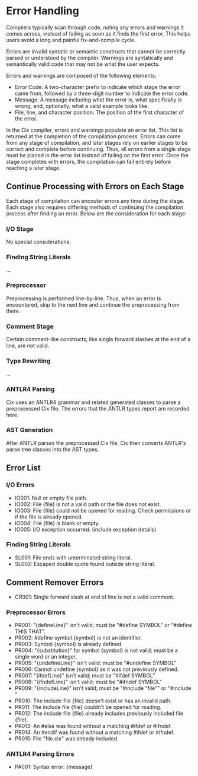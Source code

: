 # Error Handling

Compilers typically scan through code, noting any errors and warnings it comes across, instead of failing as soon as it finds the first error. This helps users avoid a long and painful fix-and-compile cycle.

Errors are invalid syntatic or semantic constructs that cannot be correctly parsed or understood by the compiler. Warnings are syntatically and semantically valid code that may not be what the user expects.

Errors and warnings are composed of the following elements:
* Error Code: A two-character prefix to indicate which stage the error came from, followed by a three-digit number to indicate the error code.
* Message: A message including what the error is, what specifically is wrong, and, optionally, what a valid example looks like.
* File, line, and character position: The position of the first character of the error.

In the Cix compiler, errors and warnings populate an error list. This list is returned at the completion of the compilation process. Errors can come from any stage of compilation, and later stages rely on earlier stages to be correct and complete before continuing. Thus, all errors from a single stage must be placed in the error list instead of failing on the first error. Once the stage completes with errors, the compilation can fail entirely before reaching a later stage.

## Continue Processing with Errors on Each Stage

Each stage of compilation can encouter errors any time during the stage. Each stage also requires differing methods of continuing the compilation process after finding an error. Below are the consideration for each stage:

### I/O Stage
No special considerations.

### Finding String Literals
...

### Preprocessor
Preprocessing is performed line-by-line. Thus, when an error is encountered, skip to the next line and continue the preprocessing from there.

### Comment Stage
Certain comment-like constructs, like single forward slashes at the end of a line, are not valid.

### Type Rewriting
...

### ANTLR4 Parsing

Cix uses an ANTLR4 grammar and related generated classes to parse a preprocessed Cix file. The errors that the ANTLR types report are recorded here.

### AST Generation

After ANTLR parses the preprocessed Cix file, Cix then converts ANTLR's parse tree classes into the AST types.

## Error List
### I/O Errors

* IO001: Null or empty file path.
* IO002: File {file} is not a valid path or the file does not exist.
* IO003: File {file} could not be opened for reading. Check permissions or if the file is already opened.
* IO004: File {file} is blank or empty.
* IO005: I/O exception occurred. (include exception details)

### Finding String Literals

* SL001: File ends with unterminated string literal.
* SL002: Escaped double quote found outside string literal.

## Comment Remover Errors

* CR001: Single forward slash at end of line is not a valid comment.

### Preprocessor Errors

* PR001: "{defineLine}" isn't valid; must be "#define SYMBOL" or "#define THIS THAT".
* PR002: #define symbol {symbol} is not an identifier.
* PR003: Symbol {symbol} is already defined.
* PR004: "{substitution}" for symbol {symbol} is not valid; must be a single word or an integer.
* PR005: "{undefineLine}" isn't valid; must be "#undefine SYMBOL"
* PR006: Cannot undefine {symbol} as it was not previously defined.
* PR007: "{ifdefLine}" isn't valid; must be "#ifdef SYMBOL"
* PR008: "{ifndefLine}" isn't valid; must be "#ifndef SYMBOL"
* PR009: "{includeLine}" isn't valid; must be "#include "file"" or "#include <file>"
* PR010: The include file {file} doesn't exist or has an invalid path.
* PR011: The include file {file} couldn't be opened for reading.
* PR012: The include file {file} already includes previously included file {file}.
* PR013: An #else was found without a matching #ifdef or #ifndef.
* PR014: An #endif was found without a matching #ifdef or #ifndef.
* PR015: File "file.cix" was already included.

### ANTLR4 Parsing Errors

* PA001: Syntax error: {message}
